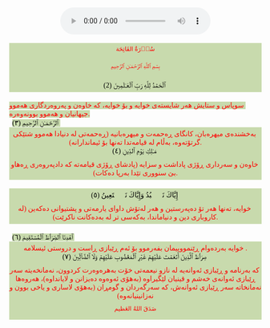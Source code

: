<html>

<style type="text/css">
p { 
background-color: #C8DAAD;
text-align: center;
font-family: Arial;
font-size: 12px;
color: red;
padding-top: 5px;
padding-bottom: 5px;
margin: auto;

}

p1{ 
background-color: #C8DAAD;
text-align: center;
font-family: Arial;
font-size: 14px;
color: #000000;
padding: auto;

}

p4{ 
background-color: #C8DAAD;
text-align: right;
font-family: Ali K Samik;
font-size: 14px;
color: red;
padding: auto;

}

p3{ 
background-color: #C8DAAD;
text-algin: left;
font-family: Ali A Samik;
font-size: 14px;
color: #000000;
padding-bottom: auto;
margin: 6px;
}

</style>
<div>
<center>
<audio controls>
  <source src="horse.ogg" type="audio/ogg">
  <source src="https://server7.mp3quran.net/basit/001.mp3" type="audio/mpeg">
</audio>
</center>
<div>
</div>
<br>

<p> سُوۡرَةُ الفَاتِحَة<p>
<p1>

بِسۡمِ ٱللَّهِ ٱلرَّحۡمَـٰنِ ٱلرَّحِيمِ </p1>
<br>
<br>

‏<p3> ٱلۡحَمۡدُ لِلَّهِ رَبِّ ٱلۡعَـٰلَمِينَ (2) </p3>

<br>
‏<P4> سوپاس و ستایش هه‌ر شایسته‌ی خوایه و بۆ خوایه‌، که خاوه‌ن و په‌روه‌ردگاری هه‌موو جیهانیان و هه‌موو بوونه‌وه‌ره. </P4>
<br>
‏<p3> ٱلرَّحۡمَـٰنِ ٱلرَّحِيمِ (﻿٣﻿) </p3>

‏<P4> به‌خشنده‌ی میهره‌بان‌، کانگای ڕه‌حمه‌ت و میهره‌بانیه (ڕه‌حمه‌تی له دنیادا هه‌موو شتێکی گرتۆته‌وه‌، به‌ڵام له قیامه‌تدا ته‌نها بۆ ئیماندارانه‌). </P4>
<br>
‏<p3> مَـٰلِكِ يَوۡمِ ٱلدِّينِ (﻿٤﻿) </p3>

‏<P4> خاوه‌ن و سه‌رداری ڕۆژی پاداشت و سزایه (پادشای ڕۆژی قیامه‌ته که دادپه‌روه‌ری ڕه‌هاو بێ سنووری تێدا به‌رپا ده‌کات). </P4>

<br>

‏<p3> إِيَّاكَ نَعۡبُدُ وَإِيَّاكَ نَسۡتَعِينُ (﻿٥﻿) </p3>

‏<P4> خوایه‌، ته‌نها هه‌ر تۆ ده‌په‌رستین و هه‌ر له‌تۆش داوای یارمه‌تی و پشتیوانی ده‌که‌ین (له کاروباری دین و دنیاماندا، به‌که‌سی تر له به‌ده‌کانت ناکرێت). </P4>

<br>
‏<p3> ٱهۡدِنَا ٱلصِّرَٲطَ ٱلۡمُسۡتَقِيمَ (﻿٦﻿) </p3>

‏<P4> خوایه به‌رده‌وام ڕێنمووییمان بفه‌رموو بۆ ئه‌م ڕێبازی ڕاست و دروستی ئیسلامه‌. </P4>
<br>
‏<p3> صِرَٲطَ ٱلَّذِينَ أَنۡعَمۡتَ عَلَيۡهِمۡ غَيۡرِ ٱلۡمَغۡضُوبِ عَلَيۡهِمۡ وَلَا ٱلضَّآلِّينَ (٧) </p3>


‏<P4> که به‌رنامه و ڕێبازی ئه‌وانه‌یه له نازو نیعمه‌تی خۆت به‌هره‌وه‌رت کردوون، نه‌مانخه‌یته سه‌ر ڕێبازی ئه‌وانه‌ی خه‌شم و قینیان لێگیراوه (به‌هۆی ئه‌وه‌وه ده‌یزانن و لایانداوه‌)، هه‌روه‌ها نه‌مانخاته سه‌ر ڕێبازی ئه‌وانه‌ش، که سه‌رگه‌ردان و گومڕان (به‌هۆی لاساری و یاخی بوون و نه‌زانینیانه‌وه‌) </P4>


<p>
صَدَقَ اللهُ العَظيم<p>

<p3>
</html>
